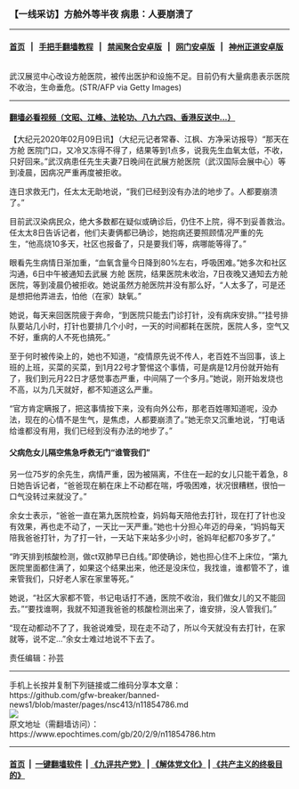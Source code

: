 ### 【一线采访】方舱外等半夜 病患：人要崩溃了
------------------------

#### [首页](https://github.com/gfw-breaker/banned-news1/blob/master/README.md) &nbsp;&nbsp;|&nbsp;&nbsp; [手把手翻墙教程](https://github.com/gfw-breaker/guides/wiki) &nbsp;&nbsp;|&nbsp;&nbsp; [禁闻聚合安卓版](https://github.com/gfw-breaker/bn-android) &nbsp;&nbsp;|&nbsp;&nbsp; [网门安卓版](https://github.com/oGate2/oGate) &nbsp;&nbsp;|&nbsp;&nbsp; [神州正道安卓版](https://github.com/SzzdOgate/update) 



<div><img alt="" class="aligncenter wp-post-image" src="https://i.epochtimes.com/assets/uploads/2020/02/GettyImages-1198879006-1-600x400.jpg"/>
<div class="red16 caption">
 <p>
  武汉展览中心改设方舱医院，被传出医护和设施不足。目前仍有大量病患表示医院不收治，生命垂危。(STR/AFP via Getty Images)
 </p>
</div>
</div><hr/>

#### [翻墙必看视频（文昭、江峰、法轮功、八九六四、香港反送中...）](https://github.com/gfw-breaker/banned-news1/blob/master/pages/link3.md)

<div><p>
 【大纪元2020年02月09日讯】（大纪元记者常春、江枫、方净采访报导）“那天在
 <ok href="https://www.epochtimes.com/gb/tag/%E6%96%B9%E8%88%B1.html">
  方舱
 </ok>
 医院门口，又冷又冻得不得了，结果等到1点多，说我先生血氧太低，不收，只好回来。”武汉病患任先生夫妻7日晚间在武展方舱医院（武汉国际会展中心）等到凌晨，因病况严重再度被拒收。
</p>
<p>
 连日求救无门，任太太无助地说，“我们已经到没有办法的地步了。人都要崩溃了。”
</p>
<p>
 目前武汉染病民众，绝大多数都在疑似或确诊后，仍住不上院，得不到妥善救治。任太太8日告诉记者，他们夫妻俩都已确诊，她抱病还要照顾情况严重的先生，“他高烧10多天，社区也报备了，只是要我们等，病哪能等得了。”
</p>
<p>
 眼看先生病情日渐加重，“血氧含量今日降到80%左右，呼吸困难。”她多次和社区沟通，6日中午被通知去武展
 <ok href="https://www.epochtimes.com/gb/tag/%E6%96%B9%E8%88%B1.html">
  方舱
 </ok>
 医院，结果医院未收治，7日夜晚又通知去方舱医院，等到凌晨仍被拒收。她说虽然方舱医院并没有那么好，“人太多了，可是还是想把他弄进去，怕他（在家）缺氧。”
</p>
<p>
 她说，每天来回医院疲于奔命，“到医院只能去门诊打针，没有病床安排。”“挂号排队要站几小时，打针也要排几个小时，一天的时间都耗在医院，医院人多，空气又不好，重病的人不死也搞死。”
</p>
<p>
 至于何时被传染上的，她也不知道，“疫情原先说不传人，老百姓不当回事，该上班的上班，买菜的买菜，到1月22号才警惕这个事情，可是病是12月份就开始有了，我们到元月22日才感觉事态严重，中间隔了一个多月。”她说，刚开始发烧也不高，以为几天就好，都不知道这么严重。
</p>
<p>
 “官方肯定瞒报了，把这事情按下来，没有向外公布，那老百姓哪知道呢，没办法，现在的心情不是生气，是焦虑，人都要崩溃了。”她无奈又沉重地说，“打电话给谁都没有用，我们已经到没有办法的地步了。”
</p>
<h4>
 父病危女儿隔空焦急呼救无门“谁管我们”
</h4>
<p>
 另一位75岁的余先生，病情严重，因为被隔离，不住在一起的女儿只能干着急，8日她告诉记者，“爸爸现在躺在床上不动都在喘，呼吸困难，状况很糟糕，很怕一口气没转过来就没了。”
</p>
<p>
 余女士表示，“爸爸一直在第九医院检查，妈妈每天陪他去打针，现在打了针也没有效果，再也走不动了，一天比一天严重。”她也十分担心年迈的母亲，“妈妈每天陪我爸爸打针，为了打一针，一天站下来站多少小时，爸妈年纪都70多岁了。”
</p>
<p>
 “昨天排到核酸检测，做ct双肺早已白线。”即使确诊，她也担心住不上床位，“第九医院里面都住满了，如果这个结果出来，他还是没床位，我找谁，谁都管不了，谁来管我们，只好老人家在家里等死。”
</p>
<p>
 她说，“社区大家都不管，书记电话打不通，医院不收治，我们做女儿的又不能回去。”“要找谁啊，我就不知道我爸爸的核酸检测出来了，谁安排，没人管我们。”
</p>
<p>
 “现在动都动不了了，我爸说难受，现在走不动了，所以今天就没有去打针，在家就等，说不定…”余女士难过地说不下去了。
</p>
<p>
 责任编辑：孙芸
</p>
</div>
<hr/>
手机上长按并复制下列链接或二维码分享本文章：<br/>
https://github.com/gfw-breaker/banned-news1/blob/master/pages/nsc413/n11854786.md <br/>
<a href='https://github.com/gfw-breaker/banned-news1/blob/master/pages/nsc413/n11854786.md'><img src='https://github.com/gfw-breaker/banned-news1/blob/master/pages/nsc413/n11854786.md.png'/></a> <br/>
原文地址（需翻墙访问）：https://www.epochtimes.com/gb/20/2/9/n11854786.htm


------------------------
#### [首页](https://github.com/gfw-breaker/banned-news1/blob/master/README.md) &nbsp;|&nbsp; [一键翻墙软件](https://github.com/gfw-breaker/nogfw/blob/master/README.md) &nbsp;| [《九评共产党》](https://github.com/gfw-breaker/9ping.md/blob/master/README.md#九评之一评共产党是什么) | [《解体党文化》](https://github.com/gfw-breaker/jtdwh.md/blob/master/README.md) | [《共产主义的终极目的》](https://github.com/gfw-breaker/gczydzjmd.md/blob/master/README.md)


<img src='http://gfw-breaker.win/banned-news/pages/nsc413/n11854786.md' width='0px' height='0px'/>
